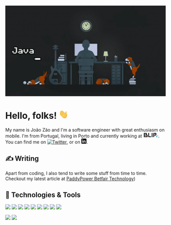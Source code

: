 ![Header](https://raw.githubusercontent.com/joaobzao/joaobzao/master/readme-header.gif "Header")

# Hello, folks! <img src="https://raw.githubusercontent.com/joaobzao/joaobzao/master/wave.gif" width="30px">

My name is João Zão and I'm a software engineer with great enthusiasm on mobile. I'm from Portugal, living in Porto and currently working at [![Blip][0.1]](1). You can find me on [![Twitter][1.2]][2], or on [![LinkedIn][3.2]][4].

## &#x270d; Writing

Apart from coding, I also tend to write some stuff from time to time. Checkout my latest article at [PaddyPower Betfair Technology](https://ppbtechnology.wordpress.com/2020/06/19/identifiers-for-ui-testing-a-reflection-based-approach/))

## 🔧 Technologies & Tools
![](https://img.shields.io/badge/OS-MacOS-informational?style=flat&logo=Apple&logoColor=white&color=2bbc8a)
![](https://img.shields.io/badge/Editor-IntelliJ_IDEA-informational?style=flat&logo=intellij-idea&logoColor=white&color=2bbc8a)
![](https://img.shields.io/badge/Editor-Android_Studio-informational?style=flat&logo=android-studio&logoColor=white&color=2bbc8a)
![](https://img.shields.io/badge/Editor-Xcode-informational?style=flat&logo=xcode&logoColor=white&color=2bbc8a)
![](https://img.shields.io/badge/Code-Kotlin-informational?style=flat&logo=kotlin&logoColor=white&color=2bbc8a)
![](https://img.shields.io/badge/Code-Swift-informational?style=flat&logo=swift&logoColor=white&color=2bbc8a)
![](https://img.shields.io/badge/Code-Java-informational?style=flat&logo=java&logoColor=white&color=2bbc8a)
![](https://img.shields.io/badge/Code-Dart-informational?style=flat&logo=dart&logoColor=white&color=2bbc8a)
![](https://img.shields.io/badge/Shell-Bash-informational?style=flat&logo=gnu-bash&logoColor=white&color=2bbc8a)

![](https://img.shields.io/badge/Android-informational?style=flat&logo=android&logoColor=white&color=2bbc8a)
![](https://img.shields.io/badge/iOS-informational?style=flat&logo=apple&logoColor=white&color=2bbc8a)

<!-- icons without padding -->

[0.1]: https://raw.githubusercontent.com/joaobzao/joaobzao/master/blip-logo.png (Blip icon with padding)
[1.2]: http://i.imgur.com/wWzX9uB.png (twitter icon without padding)
[2.2]: http://i.imgur.com/9I6NRUm.png (github icon without padding)
[3.2]: https://raw.githubusercontent.com/joaobzao/joaobzao/master/linkedin-3-16.png (LinkedIn icon without padding)


<!-- links to your social media accounts and workplace-->

[1]: https://blip.pt
[2]: https://twitter.com/joaobzao
[3]: https://github.com/joaobzao
[4]: https://www.linkedin.com/in/joaozao/

